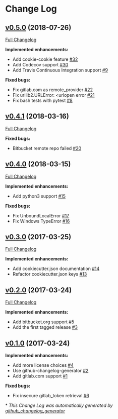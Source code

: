 # Change Log

## [v0.5.0](https://github.com/NathanUrwin/cookiecutter-git/tree/v0.5.0) (2018-07-26)

[Full Changelog](https://github.com/NathanUrwin/cookiecutter-git/compare/v0.4.1...v0.5.0)

**Implemented enhancements:**

- Add cookie-cookie feature [\#32](https://github.com/NathanUrwin/cookiecutter-git/issues/32)
- Add Codecov support [\#30](https://github.com/NathanUrwin/cookiecutter-git/issues/30)
- Add Travis Continuous Integration support [\#9](https://github.com/NathanUrwin/cookiecutter-git/issues/9)

**Fixed bugs:**

- Fix gitlab.com as remote\_provider [\#22](https://github.com/NathanUrwin/cookiecutter-git/issues/22)
- Fix urllib2.URLError: \<urlopen error [\#21](https://github.com/NathanUrwin/cookiecutter-git/issues/21)
- Fix bash tests with pytest [\#8](https://github.com/NathanUrwin/cookiecutter-git/issues/8)

## [v0.4.1](https://github.com/NathanUrwin/cookiecutter-git/tree/v0.4.1) (2018-03-16)

[Full Changelog](https://github.com/NathanUrwin/cookiecutter-git/compare/v0.4.0...v0.4.1)

**Fixed bugs:**

- Bitbucket remote repo failed [\#20](https://github.com/NathanUrwin/cookiecutter-git/issues/20)

## [v0.4.0](https://github.com/NathanUrwin/cookiecutter-git/tree/v0.4.0) (2018-03-15)

[Full Changelog](https://github.com/NathanUrwin/cookiecutter-git/compare/v0.3.0...v0.4.0)

**Implemented enhancements:**

- Add python3 support [\#15](https://github.com/NathanUrwin/cookiecutter-git/issues/15)

**Fixed bugs:**

- Fix UnboundLocalError [\#17](https://github.com/NathanUrwin/cookiecutter-git/issues/17)
- Fix Windows TypeError [\#16](https://github.com/NathanUrwin/cookiecutter-git/issues/16)

## [v0.3.0](https://github.com/NathanUrwin/cookiecutter-git/tree/v0.3.0) (2017-03-25)

[Full Changelog](https://github.com/NathanUrwin/cookiecutter-git/compare/v0.2.0...v0.3.0)

**Implemented enhancements:**

- Add cookiecutter.json documentation [\#14](https://github.com/NathanUrwin/cookiecutter-git/issues/14)
- Refactor cookiecutter.json keys [\#13](https://github.com/NathanUrwin/cookiecutter-git/issues/13)

## [v0.2.0](https://github.com/NathanUrwin/cookiecutter-git/tree/v0.2.0) (2017-03-24)

[Full Changelog](https://github.com/NathanUrwin/cookiecutter-git/compare/v0.1.0...v0.2.0)

**Implemented enhancements:**

- Add bitbucket.org support [\#5](https://github.com/NathanUrwin/cookiecutter-git/issues/5)
- Add the first tagged release [\#3](https://github.com/NathanUrwin/cookiecutter-git/issues/3)

## [v0.1.0](https://github.com/NathanUrwin/cookiecutter-git/tree/v0.1.0) (2017-03-24)

**Implemented enhancements:**

- Add more license choices [\#4](https://github.com/NathanUrwin/cookiecutter-git/issues/4)
- Use github-changelog-generator [\#2](https://github.com/NathanUrwin/cookiecutter-git/issues/2)
- Add gitlab.com support [\#1](https://github.com/NathanUrwin/cookiecutter-git/issues/1)

**Fixed bugs:**

- Fix insecure gitlab\_token retrieval [\#6](https://github.com/NathanUrwin/cookiecutter-git/issues/6)

\* *This Change Log was automatically generated by [github_changelog_generator](https://github.com/skywinder/Github-Changelog-Generator)*
